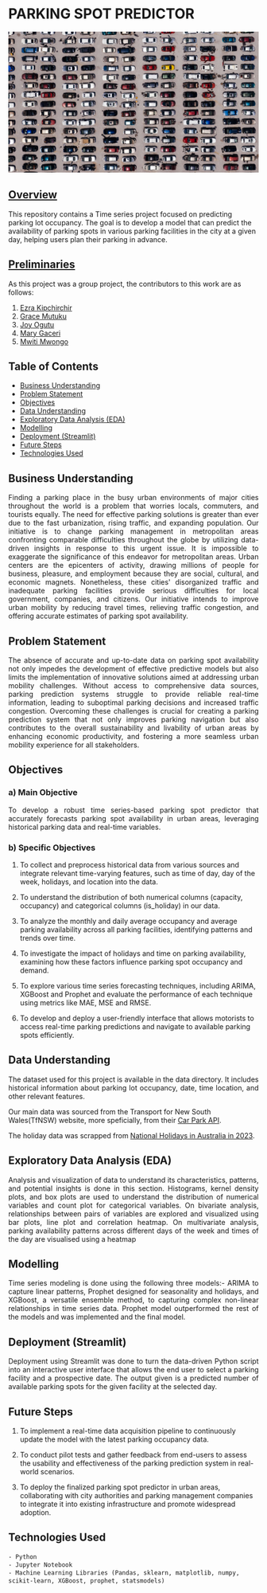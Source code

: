 # **__PARKING SPOT PREDICTOR__**
![pexels-kelly-2402235.jpg](images/carpark_image.jpg)

## <ins>Overview</ins>
This repository contains a Time series project focused on predicting parking lot occupancy. The goal is to develop a model that can predict the availability of parking spots in various parking facilities in the city at a given day, helping users plan their parking in advance.

## <ins>Preliminaries</ins>

As this project was a group project, the contributors to this work are as follows:

1. [Ezra Kipchirchir](https://github.com/dev-ezzy)
2. [Grace Mutuku](https://github.com/GraceKoki)
3. [Joy Ogutu](https://github.com/Ogutu01)
4. [Mary Gaceri](https://github.com/MaryGaceri)
5. [Mwiti Mwongo](https://github.com/M13Mwongo) 

## </ins>Table of Contents</ins>

- [Business Understanding](#Business-Understanding)
- [Problem Statement](#Problem-Statement)
- [Objectives](#Objectives)
- [Data Understanding](#Data-Understanding)
- [Exploratory Data Analysis (EDA)](#exploratory-data-analysis-eda)
- [Modelling](#Modelling)
- [Deployment (Streamlit)](#deployment-streamlit)
- [Future Steps](#Future-Steps)
- [Technologies Used](#Technologies-Used)



## Business Understanding
<p align="justify">
Finding a parking place in the busy urban environments of major cities throughout the world is a problem that worries locals, commuters, and tourists equally. The need for effective parking solutions is greater than ever due to the fast urbanization, rising traffic, and expanding population. Our initiative is to change parking management in metropolitan areas confronting comparable difficulties throughout the globe by utilizing data-driven insights in response to this urgent issue. It is impossible to exaggerate the significance of this endeavor for metropolitan areas. Urban centers are the epicenters of activity, drawing millions of people for business, pleasure, and employment because they are social, cultural, and economic magnets. Nonetheless, these cities' disorganized traffic and inadequate parking facilities provide serious difficulties for local government, companies, and citizens. Our initiative intends to improve urban mobility by reducing travel times, relieving traffic congestion, and offering accurate estimates of parking spot availability.
</p>

## Problem Statement
<p align="justify">
The absence of accurate and up-to-date data on parking spot availability not only impedes the development of effective predictive models but also limits the implementation of innovative solutions aimed at addressing urban mobility challenges. Without access to comprehensive data sources, parking prediction systems struggle to provide reliable real-time information, leading to suboptimal parking decisions and increased traffic congestion. Overcoming these challenges is crucial for creating a parking prediction system that not only improves parking navigation but also contributes to the overall sustainability and livability of urban areas by enhancing economic productivity, and fostering a more seamless urban mobility experience for all stakeholders.
</p>

## Objectives

### a) Main Objective
<p align="justify">
To develop a robust time series-based parking spot predictor that accurately forecasts parking spot availability in urban areas, leveraging historical parking data and real-time variables.
</p>

### b) Specific Objectives
    
1. To collect and preprocess historical data from various sources and integrate relevant time-varying features, such as time of day, day of the week, holidays, and location into the data.
    
2. To understand the distribution of both numerical columns (capacity, occupancy) and categorical columns (is_holiday) in our data.
    
3. To analyze the monthly and daily average occupancy and average parking availability across all parking facilities, identifying patterns and trends over time.
    
4. To investigate the impact of holidays and time on parking availability, examining how these factors influence parking spot occupancy and demand.
    
5. To explore various time series forecasting techniques, including ARIMA, XGBoost and Prophet and evaluate the performance of each technique using metrics like MAE, MSE and RMSE.
    
6. To develop and deploy a user-friendly interface that allows motorists to access real-time parking predictions and navigate to available parking spots efficiently.

## Data Understanding
<p align="justify">
The dataset used for this project is available in the data directory. It includes historical information about parking lot occupancy, date, time location, and other relevant features.

Our main data was sourced from the Transport for New South Wales(TfNSW) website, more speficially, from their [Car Park API](https://opendata.transport.nsw.gov.au/dataset/car-park-api).

The holiday data was scrapped from [National Holidays in Australia in 2023](https://www.officeholidays.com/countries/australia/new-south-wales/2023). 
</p>

## Exploratory Data Analysis (EDA)
<p align="justify">
Analysis and visualization of data to understand its characteristics, patterns, and potential insights is done in this section. Histograms, kernel density plots, and box plots are used to understand the distribution of numerical variables and count plot for categorical variables.
On bivariate analysis, relationships between pairs of variables are explored and visualized using bar plots, line plot and correlation heatmap. On multivariate analysis, parking availability patterns across different days of the week and times of the day are visualised using a heatmap
</p>

## Modelling
<p align="justify">
Time series modeling is done using the following three models:- ARIMA to capture linear patterns, Prophet designed for seasonality and holidays, and XGBoost, a versatile ensemble method, to capturing complex non-linear relationships in time series data. Prophet model outperformed the rest of the models and was implemented and the final model.
</p>

## Deployment (Streamlit) 
<p align="justify">
Deployment using Streamlit was done to turn the data-driven Python script into an interactive user interface that allows the end user to select a parking facility and a prospective date. The output given is a predicted number of available parking spots for the given facility at the selected day.
    </p>

## Future Steps

1. To implement a real-time data acquisition pipeline to continuously update the model with the latest parking occupancy data.

2. To conduct pilot tests and gather feedback from end-users to assess the usability and effectiveness of the parking prediction system in real-world scenarios.

3. To deploy the finalized parking spot predictor in urban areas, collaborating with city authorities and parking management companies to integrate it into existing infrastructure and promote widespread adoption.

## Technologies Used
    - Python
    - Jupyter Notebook
    - Machine Learning Libraries (Pandas, sklearn, matplotlib, numpy, scikit-learn, XGBoost, prophet, statsmodels)
